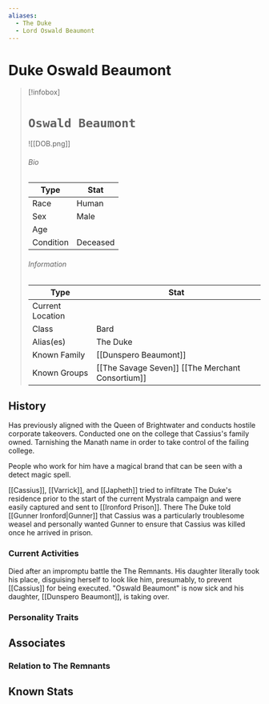 ```yaml
---
aliases:
  - The Duke
  - Lord Oswald Beaumont
---
```


# Duke Oswald Beaumont




> [!infobox]
> # `Oswald Beaumont` 
> ![[DOB.png]]
> ###### Bio
> Type |  Stat |
> ---|---|
> Race | Human  | 
> Sex | Male | 
> Age |  |
> Condition |Deceased |
> ######  Information
> Type |  Stat |
> ---|---|
> Current Location |  |
> Class |Bard |
> Alias(es) | The Duke |
> Known Family |[[Dunspero Beaumont]]  |
> Known Groups | [[The Savage Seven]] [[The Merchant Consortium]]  |

 
## History
Has previously aligned with the Queen of Brightwater and conducts hostile corporate takeovers. Conducted one on the college that Cassius's family owned. Tarnishing the Manath name in order to take control of the failing college. 

People who work for him have a magical brand that can be seen with a detect magic spell.

[[Cassius]], [[Varrick]], and [[Japheth]] tried to infiltrate The Duke's residence prior to the start of the current Mystrala campaign and were easily captured and sent to [[Ironford Prison]]. There The Duke told [[Gunner Ironford|Gunner]] that Cassius was a particularly troublesome weasel and personally wanted Gunner to ensure that Cassius was killed once he arrived in prison.

### Current Activities
Died after an impromptu battle the The Remnants. His daughter literally took his place, disguising herself to look like him, presumably, to prevent [[Cassius]] for being executed. "Oswald Beaumont" is now sick and his daughter, [[Dunspero Beaumont]], is taking over.

### Personality Traits


## Associates

### Relation to The Remnants 

## Known Stats

